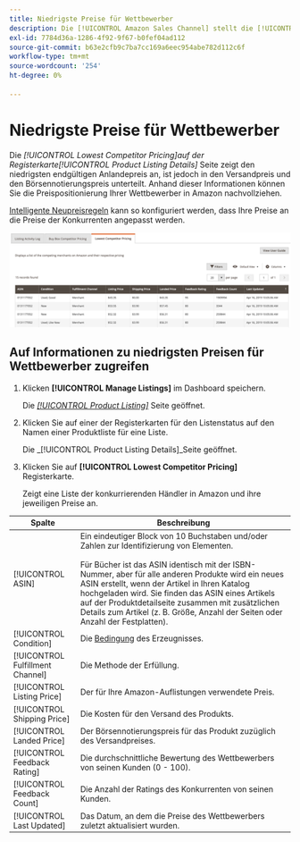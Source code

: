 ```yaml
---
title: Niedrigste Preise für Wettbewerber
description: Die [!UICONTROL Amazon Sales Channel] stellt die [!UICONTROL Lowest Competitor Pricing] -Tab, damit Sie die Preispositionierung Ihrer Konkurrenten in Amazon besser verstehen können.
exl-id: 7784d36a-1286-4f92-9f67-b0fef04ad112
source-git-commit: b63e2cfb9c7ba7cc169a6eec954abe782d112c6f
workflow-type: tm+mt
source-wordcount: '254'
ht-degree: 0%

---
```


# Niedrigste Preise für Wettbewerber

Die _[!UICONTROL Lowest Competitor Pricing]_auf der Registerkarte_[!UICONTROL Product Listing Details]_ Seite zeigt den niedrigsten endgültigen Anlandepreis an, ist jedoch in den Versandpreis und den Börsennotierungspreis unterteilt. Anhand dieser Informationen können Sie die Preispositionierung Ihrer Wettbewerber in Amazon nachvollziehen.

[Intelligente Neupreisregeln](./intelligent-repricing-rules.md) kann so konfiguriert werden, dass Ihre Preise an die Preise der Konkurrenten angepasst werden.

![Niedrigste Preise für Wettbewerber](assets/amazon-listing-details-lowest-comp.png)

## Auf Informationen zu niedrigsten Preisen für Wettbewerber zugreifen

1. Klicken **[!UICONTROL Manage Listings]** im Dashboard speichern.

   Die [_[!UICONTROL Product Listing]_](./managing-product-listings.md) Seite geöffnet.

1. Klicken Sie auf einer der Registerkarten für den Listenstatus auf den Namen einer Produktliste für eine Liste.

   Die _[!UICONTROL Product Listing Details]_Seite geöffnet.

1. Klicken Sie auf **[!UICONTROL Lowest Competitor Pricing]** Registerkarte.

   Zeigt eine Liste der konkurrierenden Händler in Amazon und ihre jeweiligen Preise an.

| Spalte | Beschreibung |
|---|---|
| [!UICONTROL ASIN] | Ein eindeutiger Block von 10 Buchstaben und/oder Zahlen zur Identifizierung von Elementen.<br><br>Für Bücher ist das ASIN identisch mit der ISBN-Nummer, aber für alle anderen Produkte wird ein neues ASIN erstellt, wenn der Artikel in Ihren Katalog hochgeladen wird. Sie finden das ASIN eines Artikels auf der Produktdetailseite zusammen mit zusätzlichen Details zum Artikel (z. B. Größe, Anzahl der Seiten oder Anzahl der Festplatten). |
| [!UICONTROL Condition] | Die [Bedingung](./product-listing-condition.md) des Erzeugnisses. |
| [!UICONTROL Fulfillment Channel] | Die Methode der Erfüllung. |
| [!UICONTROL Listing Price] | Der für Ihre Amazon-Auflistungen verwendete Preis. |
| [!UICONTROL Shipping Price] | Die Kosten für den Versand des Produkts. |
| [!UICONTROL Landed Price] | Der Börsennotierungspreis für das Produkt zuzüglich des Versandpreises. |
| [!UICONTROL Feedback Rating] | Die durchschnittliche Bewertung des Wettbewerbers von seinen Kunden (0 - 100). |
| [!UICONTROL Feedback Count] | Die Anzahl der Ratings des Konkurrenten von seinen Kunden. |
| [!UICONTROL Last Updated] | Das Datum, an dem die Preise des Wettbewerbers zuletzt aktualisiert wurden. |
